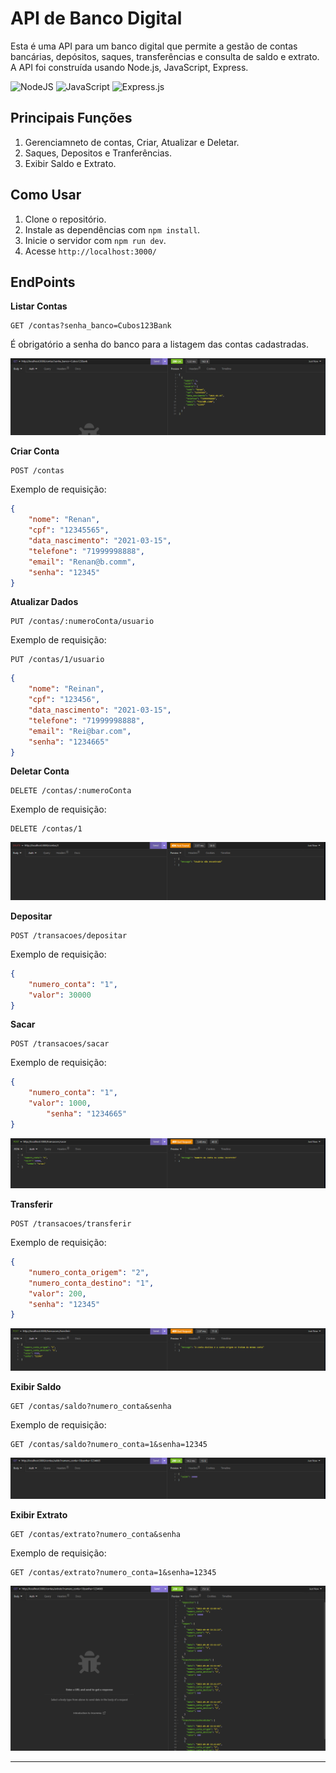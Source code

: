 # API de Banco Digital

Esta é uma API para um banco digital que permite a gestão de contas bancárias, depósitos, saques, transferências e consulta de saldo e extrato. A API foi construída usando Node.js, JavaScript, Express.

![NodeJS](https://img.shields.io/badge/node.js-6DA55F?style=for-the-badge&logo=node.js&logoColor=white)
![JavaScript](https://img.shields.io/badge/javascript-%23323330.svg?style=for-the-badge&logo=javascript&logoColor=%23F7DF1E)
![Express.js](https://img.shields.io/badge/express.js-%23404d59.svg?style=for-the-badge&logo=express&logoColor=%2361DAFB)

## Principais Funções

1. Gerenciamneto de contas, Criar, Atualizar e Deletar.
2. Saques, Depositos e Tranferências.
3. Exibir Saldo e Extrato.


## Como Usar

1. Clone o repositório.
2. Instale as dependências com `npm install`.
3. Inicie o servidor com `npm run dev`.
4. Acesse `http://localhost:3000/`



## EndPoints


**Listar Contas**
```http
GET /contas?senha_banco=Cubos123Bank
```
É obrigatório a senha do banco para a listagem das contas cadastradas.

![Listar Contas](https://github.com/nsRenan/api-sistema-bancario/blob/master/screenshots/listarContas.png)


**Criar Conta**
```http
POST /contas
```
Exemplo de requisição:
```json
{
    "nome": "Renan",
    "cpf": "12345565",
    "data_nascimento": "2021-03-15",
    "telefone": "71999998888",
    "email": "Renan@b.comm",
    "senha": "12345"
}
```


**Atualizar Dados**
```http
PUT /contas/:numeroConta/usuario
```
Exemplo de requisição:
```http
PUT /contas/1/usuario
```
```json
{
    "nome": "Reinan",
    "cpf": "123456",
    "data_nascimento": "2021-03-15",
    "telefone": "71999998888",
    "email": "Rei@bar.com",
    "senha": "1234665"
}
```


**Deletar Conta**
```http
DELETE /contas/:numeroConta
```
Exemplo de requisição:
```http
DELETE /contas/1
```
![Deletar Conta](https://github.com/nsRenan/api-sistema-bancario/blob/master/screenshots/deletarConta.png)

**Depositar**
```http
POST /transacoes/depositar
```
Exemplo de requisição:
```json
{
	"numero_conta": "1",
	"valor": 30000
}
```


**Sacar**
```http
POST /transacoes/sacar
```
Exemplo de requisição:
```json
{
	"numero_conta": "1",
	"valor": 1000,
    	"senha": "1234665"
}
```
![Sacar](https://github.com/nsRenan/api-sistema-bancario/blob/master/screenshots/sacar.png)

**Transferir**
```http
POST /transacoes/transferir
```
Exemplo de requisição:
```json
{
	"numero_conta_origem": "2",
	"numero_conta_destino": "1",
	"valor": 200,
	"senha": "12345"
}
```
![Transferir](https://github.com/nsRenan/api-sistema-bancario/blob/master/screenshots/transferir.png)

**Exibir Saldo**
```http
GET /contas/saldo?numero_conta&senha
```
Exemplo de requisição:
```http
GET /contas/saldo?numero_conta=1&senha=12345
```
![Saldo](https://github.com/nsRenan/api-sistema-bancario/blob/master/screenshots/exibirSaldo.png)

**Exibir Extrato**
```http
GET /contas/extrato?numero_conta&senha
```
Exemplo de requisição:
```http
GET /contas/extrato?numero_conta=1&senha=12345
```
![Extrato](https://github.com/nsRenan/api-sistema-bancario/blob/master/screenshots/exibirExtrato.png)


---
